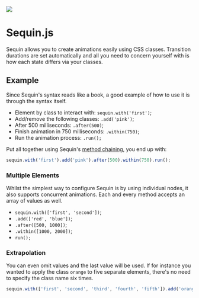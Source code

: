 <img src="https://cdn1.iconfinder.com/data/icons/toys/128/teddy_bear_toy_6.png" />

Sequin.js
=====

Sequin allows you to create animations easily using CSS classes. Transition durations are set automatically and all you need to concern yourself with is how each state differs via your classes.

Example
------

Since Sequin's syntax reads like a book, a good example of how to use it is through the syntax itself.

 * Element by class to interact with: `sequin.with('first')`;
 * Add/remove the following classes: `.add('pink')`;
 * After 500 milliseconds: `.after(500)`;
 * Finish animation in 750 milliseconds: `.within(750)`;
 * Run the animation process: `.run();`

Put all together using Sequin's <a href="http://en.wikipedia.org/wiki/Method_chaining" target="_blank">method chaining</a>, you end up with:

```javascript
sequin.with('first').add('pink').after(500).within(750).run();
```

 <h3>Multiple Elements</h3>

 Whilst the simplest way to configure Sequin is by using individual nodes, it also supports concurrent animations. Each and every method accepts an array of values as well.

 * `sequin.with(['first', 'second'])`;
 * `.add(['red', 'blue'])`;
 * `.after([500, 1000])`;
 * `.within([1000, 2000])`;
 * `run();`

 <h3>Extrapolation</h3>

 You can even omit values and the last value will be used. If for instance you wanted to apply the class `orange` to five separate elements, there's no need to specify the class name six times.

 ```javascript
 sequin.with(['first', 'second', 'third', 'fourth', 'fifth']).add('orange');
 ```